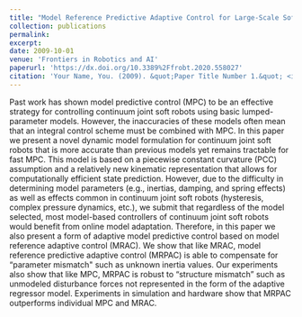 ```yaml
---
title: "Model Reference Predictive Adaptive Control for Large-Scale Soft Robots"
collection: publications
permalink: 
excerpt: 
date: 2009-10-01
venue: 'Frontiers in Robotics and AI'
paperurl: 'https://dx.doi.org/10.3389%2Ffrobt.2020.558027'
citation: 'Your Name, You. (2009). &quot;Paper Title Number 1.&quot; <i>Journal 1</i>. 1(1).'
---
```

Past work has shown model predictive control (MPC) to be an effective strategy for controlling continuum joint soft robots using basic lumped-parameter models. However, the inaccuracies of these models often mean that an integral control scheme must be combined with MPC. In this paper we present a novel dynamic model formulation for continuum joint soft robots that is more accurate than previous models yet remains tractable for fast MPC. This model is based on a piecewise constant curvature (PCC) assumption and a relatively new kinematic representation that allows for computationally efficient state prediction. However, due to the difficulty in determining model parameters (e.g., inertias, damping, and spring effects) as well as effects common in continuum joint soft robots (hysteresis, complex pressure dynamics, etc.), we submit that regardless of the model selected, most model-based controllers of continuum joint soft robots would benefit from online model adaptation. Therefore, in this paper we also present a form of adaptive model predictive control based on model reference adaptive control (MRAC). We show that like MRAC, model reference predictive adaptive control (MRPAC) is able to compensate for “parameter mismatch" such as unknown inertia values. Our experiments also show that like MPC, MRPAC is robust to “structure mismatch” such as unmodeled disturbance forces not represented in the form of the adaptive regressor model. Experiments in simulation and hardware show that MRPAC outperforms individual MPC and MRAC.



